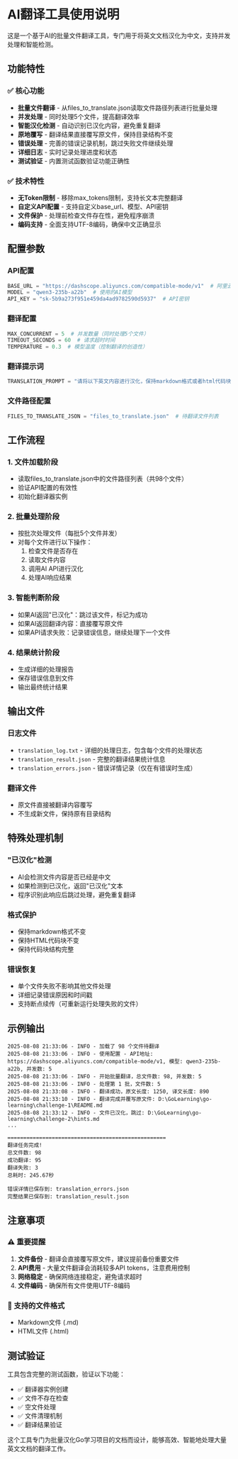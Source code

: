 # AI翻译工具使用说明

这是一个基于AI的批量文件翻译工具，专门用于将英文文档汉化为中文，支持并发处理和智能检测。

## 功能特性

### ✅ 核心功能
- **批量文件翻译** - 从files_to_translate.json读取文件路径列表进行批量处理
- **并发处理** - 同时处理5个文件，提高翻译效率
- **智能汉化检测** - 自动识别已汉化内容，避免重复翻译
- **原地覆写** - 翻译结果直接覆写原文件，保持目录结构不变
- **错误处理** - 完善的错误记录机制，跳过失败文件继续处理
- **详细日志** - 实时记录处理进度和状态
- **测试验证** - 内置测试函数验证功能正确性

### ✅ 技术特性
- **无Token限制** - 移除max_tokens限制，支持长文本完整翻译
- **自定义API配置** - 支持自定义base_url、模型、API密钥
- **文件保护** - 处理前检查文件存在性，避免程序崩溃
- **编码支持** - 全面支持UTF-8编码，确保中文正确显示

## 配置参数

### API配置
```python
BASE_URL = "https://dashscope.aliyuncs.com/compatible-mode/v1"  # 阿里云API地址
MODEL = "qwen3-235b-a22b"  # 使用的AI模型
API_KEY = "sk-5b9a273f951e459da4ad9782590d5937"  # API密钥
```

### 翻译配置
```python
MAX_CONCURRENT = 5  # 并发数量（同时处理5个文件）
TIMEOUT_SECONDS = 60  # 请求超时时间
TEMPERATURE = 0.3  # 模型温度（控制翻译的创造性）
```

### 翻译提示词
```python
TRANSLATION_PROMPT = "请将以下英文内容进行汉化，保持markdown格式或者html代码块不变，只返回汉化后的内容，不要添加任何解释，如果你发现内容已经汉化，可以直接返回"已汉化"："
```

### 文件路径配置
```python
FILES_TO_TRANSLATE_JSON = "files_to_translate.json"  # 待翻译文件列表
```


## 工作流程

### 1. 文件加载阶段
- 读取files_to_translate.json中的文件路径列表（共98个文件）
- 验证API配置的有效性
- 初始化翻译器实例

### 2. 批量处理阶段
- 按批次处理文件（每批5个文件并发）
- 对每个文件进行以下操作：
  1. 检查文件是否存在
  2. 读取文件内容
  3. 调用AI API进行汉化
  4. 处理AI响应结果

### 3. 智能判断阶段
- 如果AI返回"已汉化"：跳过该文件，标记为成功
- 如果AI返回翻译内容：直接覆写原文件
- 如果API请求失败：记录错误信息，继续处理下一个文件

### 4. 结果统计阶段
- 生成详细的处理报告
- 保存错误信息到文件
- 输出最终统计结果

## 输出文件

### 日志文件
- `translation_log.txt` - 详细的处理日志，包含每个文件的处理状态
- `translation_result.json` - 完整的翻译结果统计信息
- `translation_errors.json` - 错误详情记录（仅在有错误时生成）

### 翻译文件
- 原文件直接被翻译内容覆写
- 不生成新文件，保持原有目录结构

## 特殊处理机制

### "已汉化"检测
- AI会检测文件内容是否已经是中文
- 如果检测到已汉化，返回"已汉化"文本
- 程序识别此响应后跳过处理，避免重复翻译

### 格式保护
- 保持markdown格式不变
- 保持HTML代码块不变
- 保持代码块结构完整

### 错误恢复
- 单个文件失败不影响其他文件处理
- 详细记录错误原因和时间戳
- 支持断点续传（可重新运行处理失败的文件）

## 示例输出

```
2025-08-08 21:33:06 - INFO - 加载了 98 个文件待翻译
2025-08-08 21:33:06 - INFO - 使用配置 - API地址: https://dashscope.aliyuncs.com/compatible-mode/v1, 模型: qwen3-235b-a22b, 并发数: 5
2025-08-08 21:33:06 - INFO - 开始批量翻译，总文件数: 98, 并发数: 5
2025-08-08 21:33:06 - INFO - 处理第 1 批，文件数: 5
2025-08-08 21:33:08 - INFO - 翻译成功，原文长度: 1250, 译文长度: 890
2025-08-08 21:33:10 - INFO - 翻译完成并覆写原文件: D:\GoLearning\go-learning\challenge-1\README.md
2025-08-08 21:33:12 - INFO - 文件已汉化，跳过: D:\GoLearning\go-learning\challenge-2\hints.md
...

==================================================
翻译任务完成!
总文件数: 98
成功翻译: 95
翻译失败: 3
总耗时: 245.67秒

错误详情已保存到: translation_errors.json
完整结果已保存到: translation_result.json
```

## 注意事项

### ⚠️ 重要提醒
1. **文件备份** - 翻译会直接覆写原文件，建议提前备份重要文件
2. **API费用** - 大量文件翻译会消耗较多API tokens，注意费用控制
3. **网络稳定** - 确保网络连接稳定，避免请求超时
4. **文件编码** - 确保所有文件使用UTF-8编码


### 📁 支持的文件格式
- Markdown文件 (.md)
- HTML文件 (.html)

## 测试验证

工具包含完整的测试函数，验证以下功能：
- ✅ 翻译器实例创建
- ✅ 文件不存在检查
- ✅ 空文件处理
- ✅ 文件清理机制
- ✅ 翻译结果验证

这个工具专门为批量汉化Go学习项目的文档而设计，能够高效、智能地处理大量英文文档的翻译工作。
